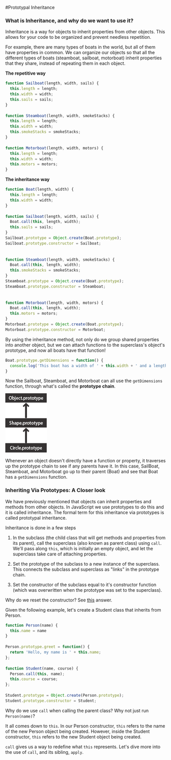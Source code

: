 #Prototypal Inheritance

### What is Inheritance, and why do we want to use it?

Inheritance is a way for objects to inherit properties from other objects. This allows for your code to be organized and prevent needless repetition.

For example, there are many types of boats in the world, but all of them have properties in common. We can organize our objects so that all the different types of boats (steamboat, sailboat, motorboat) inherit properties that they share, instead of repeating them in each object.

**The repetitive way**
```js
function Sailboat(length, width, sails) {
  this.length = length;
  this.width = width;
  this.sails = sails;
}

function Steamboat(length, width, smokeStacks) {
  this.length = length;
  this.width = width;
  this.smokeStacks = smokeStacks;
}

function Motorboat(length, width, motors) {
  this.length = length;
  this.width = width;
  this.motors = motors;
}
```

**The inheritance way**
```js
function Boat(length, width) {
  this.length = length;
  this.width = width;
}

function Sailboat(length, width, sails) {
  Boat.call(this, length, width);
  this.sails = sails;
}
Sailboat.prototype = Object.create(Boat.prototype);
Sailboat.prototype.constructor = Sailboat;


function Steamboat(length, width, smokeStacks) {
  Boat.call(this, length, width);
  this.smokeStacks = smokeStacks;
}
Steamboat.prototype = Object.create(Boat.prototype);
Steamboat.prototype.constructor = Steamboat;


function Motorboat(length, width, motors) {
  Boat.call(this, length, width);
  this.motors = motors;
}
Motorboat.prototype = Object.create(Boat.prototype);
Motorboat.prototype.constructor = Motorboat;
```

By using the inheritance method, not only do we group shared properties into another object, but we can attach functions to the superclass's object's prototype, and now all boats have that function!
```js
Boat.prototype.getDimensions = function() {
  console.log('This boat has a width of ' + this.width + ' and a length of ' + this.length);
}
```

Now the Sailboat, Steamboat, and Motorboat can all use the `getDimensions` function, through what's called the **prototype chain**.

![Prototype Chain](prototype_chain.png)

Whenever an object doesn't directly have a function or property, it traverses up the prototype chain to see if any parents have it. In this case, SailBoat, Steamboat, and Motorboat go up to their parent (Boat) and see that Boat has a `getDimensions` function.


### Inheriting Via Prototypes: A Closer look

We have previously mentioned that objects can inherit properties and methods from other objects. In JavaScript we use prototypes to do this and it is called inheritance. The formal term for this inheritance via prototypes is called prototypal inheritance.

Inheritance is done in a few steps

1. In the subclass (the child class that will get methods and properties from its parent), call the superclass (also known as parent class) using `call`. We'll pass along `this`, which is initially an empty object, and let the superclass take care of attaching properties.

2. Set the prototype of the subclass to a new instance of the superclass. This connects the subclass and superclass as "links" in the prototype chain.

3. Set the constructor of the subclass equal to it's constructor function (which was overwritten when the prototype was set to the superclass).

Why do we reset the constructor? See [this](http://stackoverflow.com/questions/8453887/why-is-it-necessary-to-set-the-prototype-constructor) answer.

Given the following example, let's create a Student class that inherits from Person.
```js
function Person(name) {
  this.name = name
}

Person.prototype.greet = function() {
  return 'Hello, my name is ' + this.name;
};

function Student(name, course) {
  Person.call(this, name);
  this.course = course;
};

Student.prototype = Object.create(Person.prototype);
Student.prototype.constructor = Student;
```


Why do we use `call` when calling the parent class? Why not just run `Person(name)`?

It all comes down to `this`. In our Person constructor, `this` refers to the name of the new Person object being created. However, inside the Student constructor, `this` refers to the new Student object being created.

`call` gives us a way to redefine what `this` represents. Let's dive more into the use of `call`, and its sibling, `apply`.
